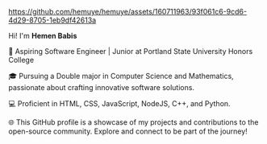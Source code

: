 https://github.com/hemuye/hemuye/assets/160711963/93f061c6-9cd6-4d29-8705-1eb9df42613a

Hi! I'm **Hemen Babis**

🚀 Aspiring Software Engineer | Junior at Portland State University Honors College

🎓 Pursuing a Double major in Computer Science and Mathematics, passionate about crafting innovative software solutions.

💻 Proficient in HTML, CSS, JavaScript, NodeJS, C++, and Python.

🌐 This GitHub profile is a showcase of my projects and contributions to the open-source community. Explore and connect to be part of the journey!
